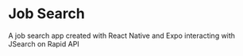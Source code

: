 # Job Search
A job search app created with React Native and Expo interacting with JSearch on Rapid API
